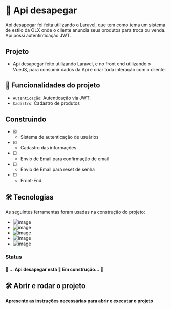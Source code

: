 # :car: Api desapegar
Api desapegar foi feita utilizando o Laravel, que tem como tema um sistema de estilo da OLX onde o cliente anuncia seus produtos para troca ou venda. Api possí  autentinticação JWT.

## Projeto
- Api desapegar feito utilizando Laravel, e no front end utilizando o VueJS, para consumir dados da Api e criar toda interação com o cliente. 

## :hammer: Funcionalidades do projeto

- `Autenticação`: Autenticação via JWT.
- `Cadastro`: Cadastro de produtos


 ## Construindo 
- [x] - Sistema de autenticação de usuários
- [X] - Cadastro das informações
- [ ] - Envio de Email para confirmação de email
- [ ] - Envio de Email para reset de senha
- [ ] - Front-End


## 🛠 Tecnologias

As seguintes ferramentas foram usadas na construção do projeto:

- ![image](https://img.shields.io/badge/JavaScript-323330?style=for-the-badge&logo=javascript&logoColor=F7DF1E)
- ![image](https://img.shields.io/badge/PHP-777BB4?style=for-the-badge&logo=php&logoColor=white)
- ![image](https://img.shields.io/badge/Vue.js-35495E?style=for-the-badge&logo=vue.js&logoColor=4FC08D)
- ![image](https://img.shields.io/badge/Postman-FF6C37?style=for-the-badge&logo=Postman&logoColor=white)
- ![image](https://img.shields.io/badge/Laravel-FF2D20?style=for-the-badge&logo=laravel&logoColor=white)

### Status
 <h4> 
	🚧  ... Api desapegar está 🚀 Em construção...  🚧
</h4>

## 🛠️ Abrir e rodar o projeto

**Apresente as instruções necessárias para abrir e executar o projeto**

